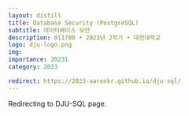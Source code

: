 ```yaml
---
layout: distill
title: Database Security (PostgreSQL)
subtitle: 데이터베이스 보안
description: 011780 • 2023년 2학기 • 대전대학교
logo: dju-logo.png
img:
importance: 20231
category: 2023

redirect: https://2023-aaronkr.github.io/dju-sql/
---
```


Redirecting to DJU-SQL page.
